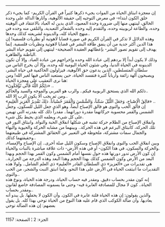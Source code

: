 ------------------------------------------------------------------------

إن معجزة انبثاق الحياة من الموات يجيء ذكرها كثيراً في القرآن الكريم- كما
يجيء ذكر خلق الكون ابتداء- في معرض التوجيه إلى حقيقة الألوهية، وآثارها
الدالة على وحدة الخالق، لينتهي منها إلى ضرورة وحدة المعبود، الذي يدين له
العباد بالاعتقاد في ألوهيته وحده، والطاعة لربوبيته وحده، والتقدم إليه
وحده بالشعائر التعبدية، والتلقي منه وحده في منهج الحياة كله، والدينونة
لشريعته كذلك وحدها..  
وهذه الدلائل لا تذكر في القرآن الكريم في صورة قضايا لاهوتية أو نظريات
فلسفية! إن هذا الدين أكثر جدية من أن ينفق طاقة البشر في قضايا لاهوتية
ونظريات فلسفية. إنما يهدف إلى تقويم تصور البشر- بإعطائهم العقيدة
الصحيحة- لينتهي إلى تقويم حياة البشر الباطنة والظاهرة.  
وذلك لا يكون أبداً إلا بردهم إلى عبادة الله وحده وإخراجهم من عبادة
العباد. وإلا أن تكون الدينونة في الحياة الدنيا، وفي شئون الحياة اليومية
لله وحده، وإلا أن يخرج الناس من سلطان المتسلطين، الذين يدعون حق
الألوهية، فيزاولون الحاكمية في حياة البشر، ويصبحون آلهة زائفة وأرباباً
كثيرة فتفسد الحياة، حين يستعبد الناس فيها لغير الله! ومن هنا نرى التعقيب
على معجزة الحياة:  
«ذلِكُمُ اللَّهُ فَأَنَّى تُؤْفَكُونَ» ..  
ذلكم الله الذي يستحق الربوبية فيكم.. والرب هو المربي والموجه والسيد
والحاكم..  
ومن ثم يجب ألا يكون الرب إلا الله..  
«فالِقُ الْإِصْباحِ، وَجَعَلَ اللَّيْلَ سَكَناً، وَالشَّمْسَ وَالْقَمَرَ حُسْباناً. ذلِكَ تَقْدِيرُ الْعَزِيزِ
الْعَلِيمِ» ..  
إن فالق الحب والنوى هو فالق الإصباح أيضاً، وهو الذي جعل الليل للسكون،
وجعل الشمس والقمر محسوبة حركاتهما مقدرة دوراتهما.. مقدراً ذلك كله بقدرته
التي تهيمن على كل شيء، وبعلمه الذي يحيط بكل شيء.  
وانفلاق الإصباح من الظلام حركة تشبه في شكلها انفلاق الحبة والنواة.
وانبثاق النور في تلك الحركة، كانبثاق البرعم في هذه الحركة.. وبينهما من
مشابه الحركة والحيوية والبهاء والجمال سمات مشتركة، ملحوظة في التعبير عن
الحقائق المشتركة في طبيعتهما وحقيقتهما كذلك..  
وبين انفلاق الحب والنوى وانفلاق الإصباح وسكون الليل صلة أخرى.. إن
الإصباح والإمساء، والحركة والسكون، في هذا الكون- أو في هذه الأرض- ذات
علاقة مباشرة بالنبات والحياة.  
إن كون الأرض تدور دورتها هذه حول نفسها أمام الشمس وكون القمر بهذا الحجم
وبهذا البعد من الأرض وكون الشمس كذلك بهذا الحجم وهذا البعد وهذه الدرجة
من الحرارة.. هي تقديرات من «العزيز» ذي السلطان القادر «العليم» ذي العلم
الشامل.. ولولا هذه التقديرات ما انبثقت الحياة في الأرض على هذا النحو،
ولما انبثق النبت والشجر، من الحب والنوى..  
إنه كون مقدر بحساب دقيق. ومقدر فيه حساب الحياة، ودرجة هذه الحياة، ونوع
هذه الحياة.. كون لا مجال للمصادفة العابرة فيه- وحتى ما يسمونه المصادفة
خاضع لقانون ومقدر بحساب..  
والذين يقولون: إن هذه الحياة فلتة عابرة في الكون. وأن الكون لا يحفلها.
بل يبدو أنه يعاديها. وأن ضآلة الكوكب الذي قام عليه هذا النوع من الحياة
توحي بهذا كله. بل يقول بعضهم: إن هذه الضآلة توحي

------------------------------------------------------------------------

الجزء: 2 ¦ الصفحة: 1157

